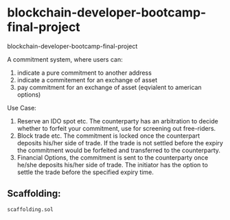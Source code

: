 # blockchain-developer-bootcamp-final-project
blockchain-developer-bootcamp-final-project

A commitment system, where users can:
1. indicate a pure commitment to another address
2. indicate a commitement for an exchange of asset
3. pay commitment for an exchange of asset (eqvialent to american options)

Use Case:
1. Reserve an IDO spot etc. The counterparty has an arbitration to decide whether to forfeit your commitment, use for screening out free-riders. 
2. Block trade etc. The commitment is locked once the counterpart deposits his/her side of trade. If the trade is not settled before the expiry the commitment would be forfeited and transferred to the counterparty.
3. Financial Options, the commitment is sent to the counterparty once he/she deposits his/her side of trade. The initiator has the option to settle the trade before the specified expiry time.

Scaffolding:
---

`scaffolding.sol`
